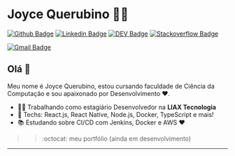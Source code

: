 # Joyce Querubino 👩‍💻
[![Github Badge](https://img.shields.io/badge/-Github-000?style=flat-square&logo=Github&logoColor=white&link=https://github.com/lucasgdb)](https://github.com/lucasgdb)
[![Linkedin Badge](https://img.shields.io/badge/-LinkedIn-blue?style=flat-square&logo=Linkedin&logoColor=white&link=https://www.linkedin.com/in/lucas-bittencourt/)](https://www.linkedin.com/in/lucas-bittencourt/)
[![DEV Badge](https://img.shields.io/badge/-DEV.to-000?style=flat-square&logo=dev.to&logoColor=white&link=https://dev.to/lucasgdb)](https://dev.to/lucasgdb)
[![Stackoverflow Badge](https://img.shields.io/badge/-Stackoverflow-4CA143?style=flat-square&logo=Stackoverflow&logoColor=white&link=https://pt.stackoverflow.com/users/93508/lucas-bittencourt)](https://pt.stackoverflow.com/users/93508/lucas-bittencourt)

[![Gmail Badge](https://img.shields.io/badge/-Gmail-c14438?style=flat-square&logo=Gmail&logoColor=white&link=mailto:lucasgdbittencourt@gmail.com)](mailto:lucasgdbittencourt@gmail.com)


## Olá 👋

Meu nome é Joyce Querubino, estou cursando faculdade de Ciência da Computação e sou apaixonado por Desenvolvimento ❤.

- :office_worker: Trabalhando como estagiário Desenvolvedor na **LIAX Tecnologia**
- :blue_heart: Techs: React.js, React Native, Node.js, Docker, TypeScript e mais!
- :books: Estudando sobre CI/CD com Jenkins, Docker e AWS :heart:

>  > :octocat: meu portfólio (ainda em desenvolvimento) 
---
